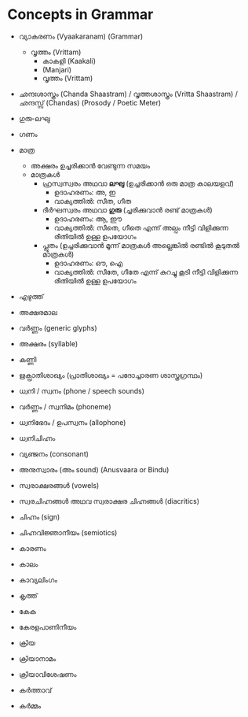 # Concepts in Grammar
- വ്യാകരണം (Vyaakaranam) (Grammar)
	- വൃത്തം (Vrittam)
		- കാകളി (Kaakali)
		-  (Manjari)
		- വൃത്തം (Vrittam)


- ഛന്ദഃശാസ്ത്രം (Chanda Shaastram) / വൃത്തശാസ്ത്രം (Vritta Shaastram) /  ഛന്ദസ്സ് (Chandas) (Prosody / Poetic Meter)


- ഗുരു-ലഘു
- ഗണം
- മാത്ര
	- അക്ഷരം ഉച്ചരിക്കാൻ വേണ്ടുന്ന സമയം
	- മാത്രകൾ
		- ഹ്രസ്വസ്വരം അഥവാ **ലഘു** (ഉച്ചരിക്കാൻ ഒരു മാത്ര കാലയളവ്)
			- ഉദാഹരണം: അ, ഇ
			- വാക്യത്തിൽ: സീത, ഗീത 
		- ദീർഘസ്വരം അഥവാ **ഗുരു** (ച്ചരിക്കുവാൻ രണ്ട് മാത്രകൾ)
			- ഉദാഹരണം: ആ, ഈ
			- വാക്യത്തിൽ: സീതെ, ഗീതെ എന്ന് അല്പം നീട്ടി വിളിക്കുന്ന രീതിയിൽ ഉള്ള ഉപയോഗം 
		- പ്ലൂതം (ഉച്ചരിക്കുവാൻ മൂന്ന് മാത്രകൾ അല്ലെങ്കിൽ രണ്ടിൽ കൂടുതൽ മാത്രകൾ)
			- ഉദാഹരണം: ഔ, ഐ
			- വാക്യത്തിൽ: സീതേ, ഗീതേ എന്ന് കുറച്ചു കൂടി നീട്ടി വിളിക്കുന്ന രീതിയിൽ ഉള്ള ഉപയോഗം 


- എഴുത്ത്
- അക്ഷരമാല
- വർണ്ണം (generic glyphs)
- അക്ഷരം (syllable)
- കണ്ണി

- ഋക്പ്രാതിശാഖ്യം (പ്രാതിശാഖ്യം = പദോച്ചാരണ ശാസ്ത്രഗ്രന്ഥം)

- ധ്വനി / സ്വനം (phone / speech sounds)
- വർണ്ണം / സ്വനിമം (phoneme)
- ധ്വനിഭേദം / ഉപസ്വനം (allophone)
- ധ്വനിചിഹ്നം
- വ്യഞ്ജനം (consonant)
- അനുസ്വാരം (അം sound) (Anusvaara or Bindu)
- സ്വരാക്ഷരങ്ങൾ (vowels)
- സ്വരചിഹ്നങ്ങൾ അഥവ സ്വരാക്ഷര ചിഹ്നങ്ങൾ (diacritics)

- ചിഹ്നം (sign)
- ചിഹ്നവിജ്ഞാനീയം (semiotics)

- കാരണം
- കാലം
- കാവ്യലിംഗം
- കൃത്ത്
- കേക
- കേരളപാണിനീയം
- ക്രിയ
- ക്രിയാനാമം
- ക്രിയാവിശേഷണം
- കർത്താവ്
- കർമ്മം